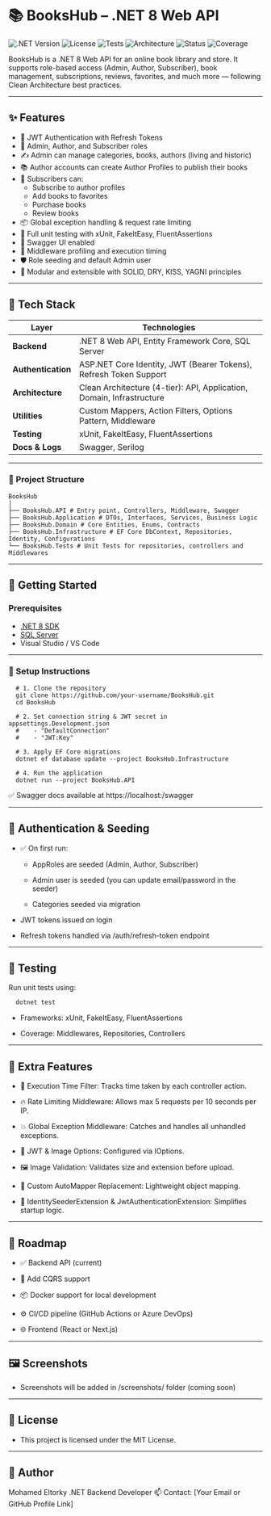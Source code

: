 # 📚 BooksHub – .NET 8 Web API

![.NET Version](https://img.shields.io/badge/.NET-8.0-blue)
![License](https://img.shields.io/badge/license-MIT-green)
![Tests](https://img.shields.io/badge/tests-passing-brightgreen)
![Architecture](https://img.shields.io/badge/architecture-Clean--Arch-blueviolet)
![Status](https://img.shields.io/badge/status-active-success)
![Coverage](https://img.shields.io/badge/coverage-90%25-success)

BooksHub is a .NET 8 Web API for an online book library and store. It supports role-based access (Admin, Author, Subscriber), book management, subscriptions, reviews, favorites, and much more — following Clean Architecture best practices.

---

## ✨ Features

- 🔐 JWT Authentication with Refresh Tokens
- 🧑 Admin, Author, and Subscriber roles
- ✍️ Admin can manage categories, books, authors (living and historic)
- 📚 Author accounts can create Author Profiles to publish their books
- 👥 Subscribers can:
  - Subscribe to author profiles
  - Add books to favorites
  - Purchase books
  - Review books
- 📦 Global exception handling & request rate limiting
- 🧪 Full unit testing with xUnit, FakeItEasy, FluentAssertions
- 📜 Swagger UI enabled
- 🧠 Middleware profiling and execution timing
- 🛡️ Role seeding and default Admin user
- 🧩 Modular and extensible with SOLID, DRY, KISS, YAGNI principles

---

## 🧱 Tech Stack

| Layer              | Technologies                                                                 |
|-------------------|------------------------------------------------------------------------------|
| **Backend**        | .NET 8 Web API, Entity Framework Core, SQL Server                           |
| **Authentication** | ASP.NET Core Identity, JWT (Bearer Tokens), Refresh Token Support           |
| **Architecture**   | Clean Architecture (4-tier): API, Application, Domain, Infrastructure        |
| **Utilities**      | Custom Mappers, Action Filters, Options Pattern, Middleware             |
| **Testing**        | xUnit, FakeItEasy, FluentAssertions                                          |
| **Docs & Logs**    | Swagger, Serilog                                                             |

---

### 📁 Project Structure
```
BooksHub
│
├── BooksHub.API # Entry point, Controllers, Middleware, Swagger
├── BooksHub.Application # DTOs, Interfaces, Services, Business Logic
├── BooksHub.Domain # Core Entities, Enums, Contracts
├── BooksHub.Infrastructure # EF Core DbContext, Repositories, Identity, Configurations
└── BooksHub.Tests # Unit Tests for repositories, controllers and Middlewares
```


---

## 🚀 Getting Started

### Prerequisites

- [.NET 8 SDK](https://dotnet.microsoft.com/en-us/download/dotnet/8.0)
- [SQL Server](https://www.microsoft.com/en-us/sql-server/sql-server-downloads)
- Visual Studio / VS Code

---

### 🔧 Setup Instructions

```
  # 1. Clone the repository
  git clone https://github.com/your-username/BooksHub.git
  cd BooksHub
  
  # 2. Set connection string & JWT secret in appsettings.Development.json
  #    - "DefaultConnection"
  #    - "JWT:Key"
  
  # 3. Apply EF Core migrations
  dotnet ef database update --project BooksHub.Infrastructure
  
  # 4. Run the application
  dotnet run --project BooksHub.API
```

✅ Swagger docs available at https://localhost:<port>/swagger

---

## 🔐 Authentication & Seeding

- ✅ On first run:

    + AppRoles are seeded (Admin, Author, Subscriber)

    + Admin user is seeded (you can update email/password in the seeder)

    + Categories seeded via migration

- JWT tokens issued on login

- Refresh tokens handled via /auth/refresh-token endpoint

---

## 🧪 Testing
Run unit tests using:
``` bash
  dotnet test
```

- Frameworks: xUnit, FakeItEasy, FluentAssertions

- Coverage: Middlewares, Repositories, Controllers

---

## 🧰 Extra Features
- 🧠 Execution Time Filter: Tracks time taken by each controller action.

- 🔥 Rate Limiting Middleware: Allows max 5 requests per 10 seconds per IP.

- 💥 Global Exception Middleware: Catches and handles all unhandled exceptions.

- 🧾 JWT & Image Options: Configured via IOptions.

- 🖼️ Image Validation: Validates size and extension before upload.

- 🧬 Custom AutoMapper Replacement: Lightweight object mapping.

- 🔐 IdentitySeederExtension & JwtAuthenticationExtension: Simplifies startup logic.

---

## 🧭 Roadmap

- ✅ Backend API (current)

- 🔄 Add CQRS support

- 📦 Docker support for local development

- ⚙️ CI/CD pipeline (GitHub Actions or Azure DevOps)

- 🌐 Frontend (React or Next.js)

---

## 🖼️ Screenshots
- Screenshots will be added in /screenshots/ folder (coming soon)

---

## 📄 License
- This project is licensed under the MIT License.

---

## 👤 Author
Mohamed Eltorky
.NET Backend Developer
📫 Contact: [Your Email or GitHub Profile Link]


